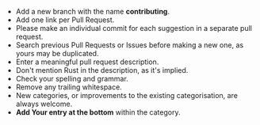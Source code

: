 - Add a new branch with the name **contributing**.
- Add one link per Pull Request.
- Please make an individual commit for each suggestion in a separate pull request.
- Search previous Pull Requests or Issues before making a new one, as yours may be duplicated.
- Enter a meaningful pull request description.
- Don't mention Rust in the description, as it's implied.
- Check your spelling and grammar.
- Remove any trailing whitespace.
- New categories, or improvements to the existing categorisation, are always welcome.
- **Add Your entry at the bottom** within the category.
